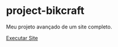# project-bikcraft
 Meu projeto avançado de um site completo.

 <a href="https://ricardocamarinha.github.io/projeto-bikcraft/">Executar Site</a>
